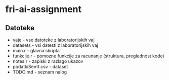 # fri-ai-assignment

## Datoteke

- vaje - vse datoteke z laboratorijskih vaj
- datasets - vsi datesti z laboratorijskih vaj
- main.r - glavna skripta
- funkcije.r - pomozne funkcije za racunanje (struktura, preglednost kode)
- notes.r - zapiski z razlago ukazov
- podatkiSem1.csv - dataset
- TODO.md - seznam nalog

